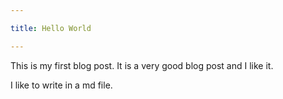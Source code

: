 ```yaml
---

title: Hello World

---
```


This is my first blog post.
It is a very good blog post and I like it.

I like to write in a md file.